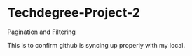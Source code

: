 # Techdegree-Project-2
 Pagination and Filtering


This is to confirm github is syncing up properly with my local. 
